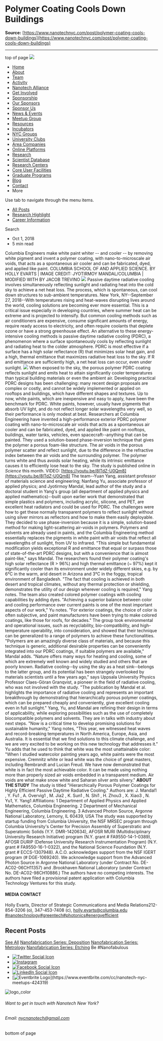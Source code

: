 # Polymer Coating Cools Down Buildings

**Source:** [https://www.nanotechnyc.com/post/polymer-coating-cools-down-buildings](https://www.nanotechnyc.com/post/polymer-coating-cools-down-buildings)

---

top of page
[![](https://static.wixstatic.com/media/08758d_7d20c73eab55413cb85b9725de9dddc7~/v1/fill/w_160,h_44,al_c,q_85,usm_0.66_1.00_0.01,enc_avif,quality_auto/)](https://www.nanotechnyc.com)
* [Home](https://www.nanotechnyc.com)
* [About](https://www.nanotechnyc.com/about)
* [Team](https://www.nanotechnyc.com/team)
* [Activity](https://www.nanotechnyc.com/activity)
* [Nanotech Alliance](https://www.nanotechnyc.com/nanotech-alliance)
* [Get Involved](https://www.nanotechnyc.com/get-involved)
* [Sponsorship](https://www.nanotechnyc.com/copy-of-sponsorship)
* [Our Sponsors](https://www.nanotechnyc.com/copy-of-our-sponsors)
* [Sponsor Us](https://www.nanotechnyc.com/sponsor)
* [News & Events](https://www.nanotechnyc.com/newsevents)
* [Meetup Group](https://www.nanotechnyc.com/meetup-group)
* [Resources](https://www.nanotechnyc.com/resources)
* [Incubators](https://www.nanotechnyc.com/incubators)
* [NYC Groups](https://www.nanotechnyc.com/nyc-groups)
* [University Clubs](https://www.nanotechnyc.com/university-clubs)
* [Area Companies](https://www.nanotechnyc.com/nyc-area-companies)
* [Online Platforms](https://www.nanotechnyc.com/online-platforms)
* [Research](https://www.nanotechnyc.com/nyc-research)
* [Scientist Database](https://www.nanotechnyc.com/scientistdatabase)
* [Research Centers](https://www.nanotechnyc.com/research-centers)
* [Core User Facilities](https://www.nanotechnyc.com/coreuserfacilities)
* [Graduate Programs](https://www.nanotechnyc.com/graduateprograms)
* [Blog](https://www.nanotechnyc.com/blog)
* [Contact](https://www.nanotechnyc.com/contact)
* More

Use tab to navigate through the menu items.
* [All Posts](https://www.nanotechnyc.com/blog)
* [Research Highlight](https://www.nanotechnyc.com/blog/categories/research-highlight)
* [Career Information](https://www.nanotechnyc.com/blog/categories/career-information)

Search

* Oct 1, 2018
* 5 min read

Columbia Engineers make white paint whiter -- and cooler -- by removing white pigment and invent a polymer coating, with nano-to-microscale air voids, that acts as a spontaneous air cooler and can be fabricated, dyed, and applied like paint.
COLUMBIA SCHOOL OF AND APPLIED SCIENCE. 
BY HOLLY EVARTS | IMAGE CREDIT: JYOTIRMOY MANDAL/COLUMBIA | MODIFIED WITH BY JACOB TREVINO
![](https://static.wixstatic.com/media/08758d_bd26741732784f66bf2e1c58af9ed916~/v1/fill/w_740,h_417,al_c,q_80,usm_0.66_1.00_0.01,enc_avif,quality_auto/08758d_bd26741732784f66bf2e1c58af9ed916~)
Passive daytime radiative cooling involves simultaneously reflecting sunlight and radiating heat into the cold sky to achieve a net heat loss. The process, which is spontaneous, can cool down structures to sub-ambient temperatures.
New York, NY--September 27, 2018--With temperatures rising and heat-waves disrupting lives around the world, cooling solutions are becoming ever more essential. This is a critical issue especially in developing countries, where summer heat can be extreme and is projected to intensify. But common cooling methods such as air conditioners are expensive, consume significant amounts of energy, require ready access to electricity, and often require coolants that deplete ozone or have a strong greenhouse effect.
An alternative to these energy-intensive cooling methods is passive daytime radiative cooling (PDRC), a phenomenon where a surface spontaneously cools by reflecting sunlight and radiating heat to the colder atmosphere. PDRC is most effective if a surface has a high solar reflectance (R) that minimizes solar heat gain, and a high, thermal emittance that maximizes radiative heat loss to the sky. If R and emittance are sufficiently high, a net heat loss can occur, even under sunlight.
![](https://static.wixstatic.com/media/08758d_e7761879ef634f38a13e10164a39bf6c~/v1/fill/w_147,h_83,al_c,q_80,usm_0.66_1.00_0.01,blur_2,enc_avif,quality_auto/08758d_e7761879ef634f38a13e10164a39bf6c~)
When exposed to the sky, the porous polymer PDRC coating reflects sunlight and emits heat to attain significantly cooler temperatures than typical building materials or even the ambient air.
Developing practical PDRC designs has been challenging: many recent design proposals are complex or costly, and cannot be widely implemented or applied on rooftops and buildings, which have different shapes and textures. Up to now, white paints, which are inexpensive and easy to apply, have been the benchmark for PDRC. White paints, however, usually have pigments that absorb UV light, and do not reflect longer solar wavelengths very well, so their performance is only modest at best.
Researchers at Columbia Engineering have invented a high-performance exterior PDRC polymer coating with nano-to-microscale air voids that acts as a spontaneous air cooler and can be fabricated, dyed, and applied like paint on rooftops, buildings, water tanks, vehicles, even spacecraft--anything that can be painted. They used a solution-based phase-inversion technique that gives the polymer a porous foam-like structure. The air voids in the porous polymer scatter and reflect sunlight, due to the difference in the refractive index between the air voids and the surrounding polymer. The polymer turns white and thus avoids solar heating, while its intrinsic emittance causes it to efficiently lose heat to the sky. The study is published online in _Science_ this month.
VIDEO: [https://youtu.be/8lTdZ-U0Qm8](https://youtu.be/8lTdZ-U0Qm8)
The team--Yuan Yang, assistant professor of materials science and engineering; Nanfang Yu, associate professor of applied physics; and Jyotirmoy Mandal, lead author of the study and a doctoral student in Yang's group (all department of applied physics and applied mathematics)--built upon earlier work that demonstrated that simple plastics and polymers, including acrylic, silicone, and PET, are excellent heat radiators and could be used for PDRC. The challenges were how to get these normally transparent polymers to reflect sunlight without using silver mirrors as reflectors and how to make them easily deployable.
They decided to use phase-inversion because it is a simple, solution-based method for making light-scattering air-voids in polymers. Polymers and solvents are already used in paints, and the Columbia Engineering method essentially replaces the pigments in white paint with air voids that reflect all wavelengths of sunlight, from UV to infrared.
"This simple but fundamental modification yields exceptional R and emittance that equal or surpass those of state-of-the-art PDRC designs, but with a convenience that is almost paint-like," says Mandal.
The researchers found their polymer coating's high solar reflectance (R > 96%) and high thermal emittance (~ 97%) kept it significantly cooler than its environment under widely different skies, e.g. by 6°C in the warm, arid desert in Arizona and 3°C in the foggy, tropical environment of Bangladesh. "The fact that cooling is achieved in both desert and tropical climates, without any thermal protection or shielding, demonstrates the utility of our design wherever cooling is required," Yang notes.
The team also created colored polymer coatings with cooling capabilities by adding dyes. "Achieving a superior balance between color and cooling performance over current paints is one of the most important aspects of our work," Yu notes. "For exterior coatings, the choice of color is often subjective, and paint manufacturers have been trying to make colored coatings, like those for roofs, for decades."
The group took environmental and operational issues, such as recyclability, bio-compatibility, and high-temperature operability, into consideration, and showed that their technique can be generalized to a range of polymers to achieve these functionalities. "Polymers are an amazingly diverse class of materials, and because this technique is generic, additional desirable properties can be conveniently integrated into our PDRC coatings, if suitable polymers are available," Mandal adds.
"Nature offers many ways for heating and cooling, some of which are extremely well known and widely studied and others that are poorly known. Radiative cooling--by using the sky as a heat sink--belongs to the latter group, and its potential has been strangely overlooked by materials scientists until a few years ago," says Uppsala University Physics Professor Claes-Göran Granqvist, a pioneer in the field of radiative cooling, who was not involved with the study. "The publication by Mandal et al. highlights the importance of radiative cooling and represents an important breakthrough by demonstrating that hierarchically porous polymer coatings, which can be prepared cheaply and conveniently, give excellent cooling even in full sunlight."
Yang, Yu, and Mandal are refining their design in terms of applicability, while exploring possibilities such as the use of completely biocompatible polymers and solvents. They are in talks with industry about next steps.
"Now is a critical time to develop promising solutions for sustainable humanity," Yang notes, "This year, we witnessed heat waves and record-breaking temperatures in North America, Europe, Asia, and Australia. It is essential that we find solutions to this climate challenge, and we are very excited to be working on this new technology that addresses it."
Yu adds that he used to think that white was the most unattainable color: "When I studied watercolor painting years ago, white paints were the most expensive. Cremnitz white or lead white was the choice of great masters, including Rembrandt and Lucian Freud. We have now demonstrated that white is in fact the most achievable color. It can be made using nothing more than properly sized air voids embedded in a transparent medium. Air voids are what make snow white and Saharan silver ants silvery."
**ABOUT THE STUDY**
The study is titled "Hierarchically Porous Polymer Coatings for Highly Efficient Passive Daytime Radiative Cooling."
Authors are: J. Mandal1 , Y. Fu1 , A. Overvig1 , M. Jia2 , K. Sun1 , N. Shi1 , H. Zhou3 , X. Xiao3 , N. Yu1, Y. Yang1
Affiliations: 1 Department of Applied Physics and Applied Mathematics, Columbia Engineering. 2 Department of Mechanical Engineering, Columbia Engineering. 3 Advanced Photon Source, Argonne National Laboratory, Lemony, IL 60439, USA
The study was supported by startup funding from Columbia University, the NSF MRSEC program through Columbia University's Center for Precision Assembly of Superstratic and Superatomic Solids (Y.Y. DMR-1420634), AFOSR MURI (Multidisciplinary University Research Initiative) program (N.Y. grant # FA9550-14-1-0389), AFOSR DURIP (Defense University Research Instrumentation Program) (N.Y. grant # FA9550-16-1-0322), and the National Science Foundation (N.Y. grant # ECCS-1307948). A.C.O. acknowledges support from the NSF IGERT program (# DGE-1069240). We acknowledge support from the Advanced Photon Source in Argonne National Laboratory (under Contract No. DE-AC02-06CH11357) and .Brookhaven National Laboratory (under Contract No. DE-AC02-98CH10886.)
The authors have no competing interests. The authors have filed a provisional patent application with Columbia Technology Ventures for this study.
#### **MEDIA CONTACT**

Holly Evarts, Director of Strategic Communications and Media Relations212-854-3206 (o), 347-453-7408 (c), holly.evarts@columbia.edu
[#nanotechnology](https://www.nanotechnyc.com/blog/hashtags/nanotechnology)[#greentech](https://www.nanotechnyc.com/blog/hashtags/greentech)[#photonics](https://www.nanotechnyc.com/blog/hashtags/photonics)[#energyefficient](https://www.nanotechnyc.com/blog/hashtags/energyefficient)
## Recent Posts
[See All](https://www.nanotechnyc.com/blog)
[](https://www.nanotechnyc.com/post/nanofabrication-series-deposition)
[Nanofabrication Series: Deposition](https://www.nanotechnyc.com/post/nanofabrication-series-deposition)
[](https://www.nanotechnyc.com/post/nanofabrication-series-metrology)
[Nanofabrication Series: Metrology](https://www.nanotechnyc.com/post/nanofabrication-series-metrology)
[](https://www.nanotechnyc.com/post/nanofabrication-series-etching)
[Nanofabrication Series: Etching](https://www.nanotechnyc.com/post/nanofabrication-series-etching)
Be #Nanofabulous 
* [![Twitter Social Icon](https://static.wixstatic.com/media//v1/fill/w_54,h_54,al_c,q_85,usm_0.66_1.00_0.01,enc_avif,quality_auto/)](https://twitter.com/NanotechNyc)
* [![Instagram](https://static.wixstatic.com/media//v1/fill/w_54,h_54,al_c,q_85,usm_0.66_1.00_0.01,enc_avif,quality_auto/)](https://www.instagram.com/nanotechnyc/)
* [![Facebook Social Icon](https://static.wixstatic.com/media//v1/fill/w_54,h_54,al_c,q_85,usm_0.66_1.00_0.01,enc_avif,quality_auto/)](https://www.facebook.com/nanotechnyc)
* [![LinkedIn Social Icon](https://static.wixstatic.com/media//v1/fill/w_54,h_54,al_c,q_85,usm_0.66_1.00_0.01,enc_avif,quality_auto/)](https://www.linkedin.com/groups/8780846/)
* [![Eventbrite Logo](https://static.wixstatic.com/media/08758d_75b6daeef3bc494cb920f81e048cb219~/v1/fill/w_54,h_54,al_c,q_85,usm_0.66_1.00_0.01,enc_avif,quality_auto/08758d_75b6daeef3bc494cb920f81e048cb219~)](https://www.eventbrite.com/cc/nanotech-nyc-meetups-424319)

![logo_color ](https://static.wixstatic.com/media/08758d_c84849ec3f6a4cf69d3dee3ba6a67d0d~/v1/fill/w_101,h_51,al_c,q_85,usm_0.66_1.00_0.01,enc_avif,quality_auto/logo_color%)
###### Want to get in touch with Nanotech New York?
###### Email: nycnanotech@gmail.com
bottom of page